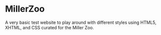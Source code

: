 # MillerZoo
A very basic test website to play around with different styles using HTML5, XHTML, and CSS curated for the Miller Zoo.
